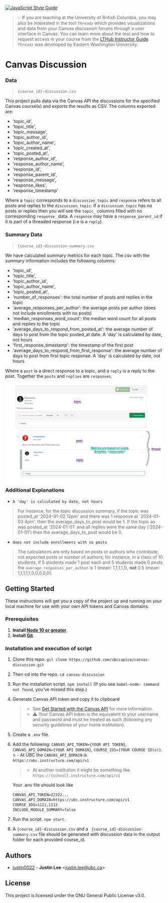 [![JavaScript Style Guide](https://img.shields.io/badge/code_style-standard-brightgreen.svg)](https://standardjs.com)

> 💡 If you are teaching at the University of British Columbia, you may also be interested in the tool `Threadz` which provides visualizations and data from your Canvas discussion forums through a user interface in Canvas. You can learn more about the tool and how to request access in your course from the [LTHub Instructor Guide](https://lthub.ubc.ca/guides/threadz-instructor-guide/). `Threadz` was developed by Eastern Washington University.

# Canvas Discussion

### Data
> `{course_id}-discussion.csv`  

This project pulls data via the Canvas API the discussions for the specified Canvas course(s) and exports the results as CSV. The columns exported are:
* 'topic_id',
* 'topic_title',
* 'topic_message',
* 'topic_author_id',
* 'topic_author_name',
* 'topic_created_at',
* 'topic_posted_at',
* 'response_author_id',
* 'response_author_name',
* 'response_id',
* 'response_parent_id',
* 'response_message',
* 'response_likes',
* 'response_timestamp'

Where a `topic` corresponds to a `discussion_topic` and `response` refers to all posts and replies to the `discussion_topic`. If a `discussion_topic` has no posts or replies then you will see the `topic_` columns filled with no corresponding `response_` data. A `response` may have a `response_parent_id` if it is part of a threaded response (i.e is a `reply`).

### Summary Data
> `{course_id}-discussion-summary.csv`

We have calculated summary metrics for each topic. The csv with the summary information includes the following columns:

* 'topic_id',
* 'topic_title',
* 'topic_author_id',
* 'topic_author_name',
* 'topic_posted_at',
* 'number_of_responses': the total number of posts and replies in the topic
* 'average_responses_per_author': the average posts per author (does not include enrollments with no posts)
* 'median_responses_word_count': the median word count for all posts and replies to the topic
* 'average_days_to_respond_from_posted_at': the average number of days to post from the topic posted_at date. A 'day' is calculated by date, not hours
* 'first_response_timestamp': the timestamp of the first post
* 'average_days_to_respond_from_first_response': the average number of days to post from first topic response. A 'day' is calculated by date, not hours


Where a `post` is a direct response to a topic, and a `reply` is a reply to the post. Together the `posts` and `replies` are `responses`. 

![alt text](image-1.png)

### Additional Explanations
- `A 'day' is calculated by date, not hours`
> For instance, for the topic discussion summary, if the topic was posted_at '2024-01-02 12pm' and there was 1 response at '2024-01-03 4pm', then the average_days_to_post would be 1. If the topic as was posted_at '2024-01-01' and all replies were the same day ('2024-01-01') then the average_days_to_post would be 0. 

- `does not include enrollments with no posts`
> The calculations are only based on posts or authors who contribute, not expected posts or number of authors; for instance, in a class of 10 students, if 5 students made 1 post each and 5 students made 0 posts the `average_responses_per_author` is 1 (mean: 1,1,1,1,1), **not** 0.5 (mean: 1,1,1,1,1,0,0,0,0,0). 

## Getting Started
These instructions will get you a copy of the project up and running on your local machine for use with your own API tokens and Canvas domains.

### Prerequisites

1. **Install [Node 10 or greater](https://nodejs.org)**.
1. **Install [Git](https://git-scm.com/downloads)**.

### Installation and execution of script

1. Clone this repo. `git clone https://github.com/ubccapico/canvas-discussion.git`
1. Then cd into the repo. `cd canvas-discussion`
1. Run the installation script. `npm install` (If you see `babel-node: command not found`, you've missed this step.)
1. Generate Canvas API token and copy it to clipboard
    > - See [Get Started with the Canvas API](https://learninganalytics.ubc.ca/guides/get-started-with-the-canvas-api/) for more information.
    > - ⚠️ Your Canvas API token is the equivalent to your username and password and must be treated as such (following any security guidelines of your home institution).
1. Create a `.env` file.
1. Add the following: `CANVAS_API_TOKEN={YOUR API TOKEN}`, `CANVAS_API_DOMAIN={YOUR API DOMAIN}`, `COURSE_IDS={YOUR COURSE ID(s)}`. > - At UBC the `CANVAS_API_DOMAIN` is `https://ubc.instructure.com/api/v1`
    > - At another institution it might be something like `https://{school}.instructure.com/api/v1`


    Your .env file should look like
    ```
    CANVAS_API_TOKEN=22322...
    CANVAS_API_DOMAIN=https://ubc.instructure.com/api/v1
    COURSE_IDS=1111,1112
    INCLUDE_MODULE_SUMMARY=false
    ```
2. Run the script. `npm start`.
3. A `{course_id}-discussion.csv` and a ` {course_id}-discussion-summary.csv` file should be generated with discussion data in the output folder for each provided course_id.

## Authors

* [justin0022](https://github.com/justin0022) - **Justin Lee** &lt;justin.lee@ubc.ca&gt;

## License

This project is licensed under the GNU General Public License v3.0.
